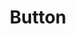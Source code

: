 ---
title: Button
props:
  - name: variant
    options: [solid, outline]
    value: outline
  - name: color
    options: [base, brand]
    value: base
  - name: size
    options: [sm, md, lg]
    value: lg
  - name: html
    value: Button
---